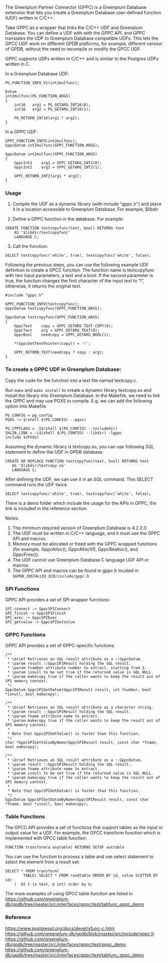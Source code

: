 The Greenplum Partner Connector (GPPC) is a Greenplum Database extension
that lets you create a Greenplum Database user-defined function (UDF)
written in C/C++.

Take GPPC as a wrapper that links the C/C++ UDF and Greenplum Database.
You can define a UDF with with the GPPC API, and GPPC translates the UDF
to Greenplum Database compatible UDFs. This lets the GPCC UDF work on
different GPDB platforms, for example, different version of GPDB,
without the need to recompile or modify the GPCC UDF.

GPPC supports UDFs written in C/C++ and is similar to the Postgres UDFs written
in C.

In a Greenplum Database UDF:

```
PG_FUNCTION_INFO_V1(int2mulfunc);

Datum
int2mulfunc(PG_FUNCTION_ARGS)
{
    int16   arg1 = PG_GETARG_INT16(0);
    int16   arg2 = PG_GETARG_INT16(1);

    PG_RETURN_INT16(arg1 * arg2);
}
```

In a GPPC UDF:

```
GPPC_FUNCTION_INFO(int2mulfunc);
GppcDatum int2mulfunc(GPPC_FUNCTION_ARGS);

GppcDatum int2mulfunc(GPPC_FUNCTION_ARGS)
{
    GppcInt2    arg1 = GPPC_GETARG_INT2(0);
    GppcInt2    arg2 = GPPC_GETARG_INT2(1);

    GPPC_RETURN_INT2(arg1 * arg2);
}
```

### Usage

1. Compile the UDF as a dynamic library (with include "gppc.h")  and
place it in a location accessible to Greenplum Database. For example,
$libdir

2. Define a GPPC function in the database. For example:

```
CREATE FUNCTION textcopyfunc(text, bool) RETURNS text
    AS '$libdir/textcopyfunc'
    LANGUAGE C;
```

3. Call the function:

```
SELECT textcopyfunc('white', true), textcopyfunc('white', false);
```

Following the previous steps, you can use the following example UDF
definition to create a GPCC function. The function name is textcopyfunc
with two input parameters, a text and a bool. If the second parameter is
true, the function changes the first character of the input text to “!”,
otherwise, it returns the original text.

```
#include “gppc.h”

GPPC_FUNCTION_INFO(textcopyfunc);
GppcDatum textcopyfunc(GPPC_FUNCTION_ARGS);

GppcDatum textcopyfunc(GPPC_FUNCTION_ARGS)
{
    GppcText    copy = GPPC_GETARG_TEXT_COPY(0);
    GppcText    arg = GPPC_GETARG_TEXT(0);
    GppcBool    needcopy = GPPC_GETARG_BOOL(1);

    *(GppcGetTextPointer(copy)) = '!';

    GPPC_RETURN_TEXT(needcopy ? copy : arg);
}
```

### To create a GPPC UDF in Greenplum Database:

Copy the code for the function into a text file named textcopy.c.

Run `make` and `make install` to create a dynamic library textcopy.so
and install the library into Greenplum Database. In the Makefile, we
need to link the GPPC and may use PGXS to compile. E.g. we can add the
following option into Makefile

```
PG_CONFIG = pg_config
PGXS := $(shell $(PG_CONFIG) --pgxs)

PG_CPPFLAGS = -I$(shell $(PG_CONFIG) --includedir)
SHLIB_LINK = -L$(shell $(PG_CONFIG) --libdir) -lgppc
include $(PGXS)
```

Assuming the dynamic library is textcopy.so, you can use following SQL
statement to define the UDF in GPDB database.

```
CREATE OR REPLACE FUNCTION textcopyfunc(text, bool) RETURNS text
   AS '$libdir/textcopy.so'
   LANGUAGE C;
```

After defining the UDF, we can use it in an SQL command. This SELECT command
runs the UDF twice.

```
SELECT textcopyfunc('white', true), textcopyfunc('white', false);
```

There is a demo folder which include the usage for the APIs in GPPC, the link
is included in the reference section.

Notes:
1. The minimum required version of Greenplum Database is 4.2.2.0.
2. The UDF must be written in C/C++ language, and it must use the GPPC API and
   macros.
3. Memory must be allocated or freed with the GPPC wrapped functions (for
   example. GppcAlloc(), GppcAlloc0(), GppcRealloc(), and GppcFree()).
4. The UDF cannot use Greenplum Database C language UDF API or macros.
5. The GPPC API and macros can be found in gppc.h located in
`$GPDB_INSTALLED_DIR/include/gppc.h`

### SPI Functions

GPPC API provides a set of SPI wrapper functions:

```
SPI_connect -> GppcSPIConnect
SPI_finish -> GppcSPIFinish
SPI_exec -> GppcSPIExec
SPI_getvalue -> GppcSPIGetValue
```

### GPPC Functions

GPPC API provides a set of GPPC-specific functions:

```
/**
 * \brief Retrieves an SQL result attribute as a ::GppcDatum.
 * \param result ::GppcSPIResult holding the SQL result.
 * \param fnumber attribute number to extract, starting from 1.
 * \param isnull to be set true if the returned value is SQL NULL.
 * \param makecopy true if the caller wants to keep the result out of SPI memory context.
 */
GppcDatum GppcSPIGetDatum(GppcSPIResult result, int fnumber, bool *isnull, bool makecopy);

/**
 * \brief Retrieves an SQL result attribute as a character string.
 * \param result ::GppcSPIResult holding the SQL result.
 * \param fname attribute name to extract.
 * \param makecopy true if the caller wants to keep the result out of SPI memory context.
 *
 * Note that GppcSPIGetValue() is faster than this function.
 */
char *GppcSPIGetValueByName(GppcSPIResult result, const char *fname, bool makecopy);

/**
 * \brief Retrieves an SQL result attribute as a ::GppcDatum.
 * \param result ::GppcSPIResult holding the SQL result.
 * \param fname attribute name to extract.
 * \param isnull to be set true if the returned value is SQL NULL.
 * \param makecopy true if the caller wants to keep the result out of SPI memory context.
 *
 * Note that GppcSPIGetDatum() is faster than this function.
 */
GppcDatum GppcSPIGetDatumByName(GppcSPIResult result, const char *fname, bool *isnull, bool makecopy);
```

### Table Functions

The GPCC API provides a set of functions that support tables as the
input or output value for a UDF. For example, the GPCC transform function which
is implemented with GPCC table function:

```
FUNCTION transform(a anytable) RETURNS SETOF outtable
```

You can use the function to process a table and use select statement to select
the element from a result set:

```
SELECT * FROM transform(
        TABLE( SELECT * FROM randtable ORDER BY id, value SCATTER BY id)
    )  AS t (a text, b int) order by b;
```

The more examples of using GPCC table function are listed in
https://github.com/greenplum-db/gpdb/tree/master/src/interfaces/gppc/test/tabfunc_gppc_demo

### Reference
https://www.postgresql.org/docs/devel/xfunc-c.html
https://github.com/greenplum-db/gpdb/blob/master/src/include/gppc.h  
https://github.com/greenplum-db/gpdb/tree/master/src/interfaces/gppc/test/gppc_demo  
https://github.com/greenplum-db/gpdb/tree/master/src/interfaces/gppc/test/tabfunc_gppc_demo

